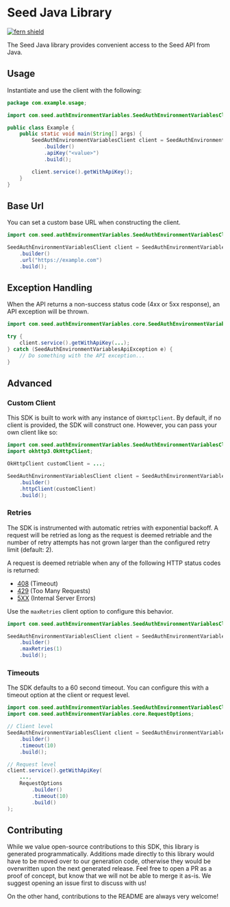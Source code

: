 # Seed Java Library

[![fern shield](https://img.shields.io/badge/%F0%9F%8C%BF-Built%20with%20Fern-brightgreen)](https://buildwithfern.com?utm_source=github&utm_medium=github&utm_campaign=readme&utm_source=Seed%2FJava)

The Seed Java library provides convenient access to the Seed API from Java.

## Usage

Instantiate and use the client with the following:

```java
package com.example.usage;

import com.seed.authEnvironmentVariables.SeedAuthEnvironmentVariablesClient;

public class Example {
    public static void main(String[] args) {
        SeedAuthEnvironmentVariablesClient client = SeedAuthEnvironmentVariablesClient
            .builder()
            .apiKey("<value>")
            .build();

        client.service().getWithApiKey();
    }
}
```

## Base Url

You can set a custom base URL when constructing the client.

```java
import com.seed.authEnvironmentVariables.SeedAuthEnvironmentVariablesClient;

SeedAuthEnvironmentVariablesClient client = SeedAuthEnvironmentVariablesClient
    .builder()
    .url("https://example.com")
    .build();
```

## Exception Handling

When the API returns a non-success status code (4xx or 5xx response), an API exception will be thrown.

```java
import com.seed.authEnvironmentVariables.core.SeedAuthEnvironmentVariablesApiException;

try {
    client.service().getWithApiKey(...);
} catch (SeedAuthEnvironmentVariablesApiException e) {
    // Do something with the API exception...
}
```

## Advanced

### Custom Client

This SDK is built to work with any instance of `OkHttpClient`. By default, if no client is provided, the SDK will construct one. 
However, you can pass your own client like so:

```java
import com.seed.authEnvironmentVariables.SeedAuthEnvironmentVariablesClient;
import okhttp3.OkHttpClient;

OkHttpClient customClient = ...;

SeedAuthEnvironmentVariablesClient client = SeedAuthEnvironmentVariablesClient
    .builder()
    .httpClient(customClient)
    .build();
```

### Retries

The SDK is instrumented with automatic retries with exponential backoff. A request will be retried as long
as the request is deemed retriable and the number of retry attempts has not grown larger than the configured
retry limit (default: 2).

A request is deemed retriable when any of the following HTTP status codes is returned:

- [408](https://developer.mozilla.org/en-US/docs/Web/HTTP/Status/408) (Timeout)
- [429](https://developer.mozilla.org/en-US/docs/Web/HTTP/Status/429) (Too Many Requests)
- [5XX](https://developer.mozilla.org/en-US/docs/Web/HTTP/Status/500) (Internal Server Errors)

Use the `maxRetries` client option to configure this behavior.

```java
import com.seed.authEnvironmentVariables.SeedAuthEnvironmentVariablesClient;

SeedAuthEnvironmentVariablesClient client = SeedAuthEnvironmentVariablesClient
    .builder()
    .maxRetries(1)
    .build();
```

### Timeouts

The SDK defaults to a 60 second timeout. You can configure this with a timeout option at the client or request level.

```java
import com.seed.authEnvironmentVariables.SeedAuthEnvironmentVariablesClient;
import com.seed.authEnvironmentVariables.core.RequestOptions;

// Client level
SeedAuthEnvironmentVariablesClient client = SeedAuthEnvironmentVariablesClient
    .builder()
    .timeout(10)
    .build();

// Request level
client.service().getWithApiKey(
    ...,
    RequestOptions
        .builder()
        .timeout(10)
        .build()
);
```

## Contributing

While we value open-source contributions to this SDK, this library is generated programmatically.
Additions made directly to this library would have to be moved over to our generation code,
otherwise they would be overwritten upon the next generated release. Feel free to open a PR as
a proof of concept, but know that we will not be able to merge it as-is. We suggest opening
an issue first to discuss with us!

On the other hand, contributions to the README are always very welcome!